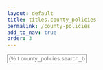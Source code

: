 ```yaml
---
layout: default
title: titles.county_policies
permalink: /county-policies
add_to_nav: true
order: 3
---
```

<script src="{{ '/webpack/policies.js' | content_tag }}"></script>

<input
  class="js-county-filter rounded-full border border-gray-300
  hover:border-gray-400 focus:outline-none focus:border-gray-700 px-4 py-2 w-64"
  placeholder="{% t county_policies.search_by_county %}"
/>

<ul class="js-policies">

</ul>
